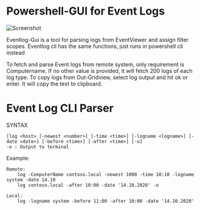 # Powershell-GUI for Event Logs

![Screenshot]()

Eventlog-Gui is a tool for parsing logs from EventViewer and assign filter scopes.
Eventlog cli has the same functions, just runs in powershell cli instead


To fetch and parse Event logs from remote system, only requirement is Computername.
If no other value is provided, it will fetch 200 logs of each log type.
To copy logs from Out-Gridview, select log output and hit ok or enter. It will copy the text to clipboard.


# Event Log CLI Parser

SYNTAX

    [log <host> [-newest <number>] [-time <time>] [-logname <logname>] [-date <date>] [-before <time>] [-after <time>] [-o]
    -o : Output to terminal

Example:
    
    Remote: 
        log -ComputerName contoso.local -newest 1000 -time 10:10 -logname system -date 14.10
        log contoso.local -after 10:00 -date '14.10.2020' -o
        
    Local: 
        log -logname system -before 11:00 -after 10:00 -date '14.10.2020'
